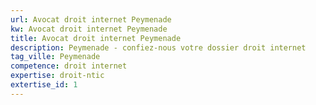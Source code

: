 ```yaml
---
url: Avocat droit internet Peymenade
kw: Avocat droit internet Peymenade
title: Avocat droit internet Peymenade
description: Peymenade - confiez-nous votre dossier droit internet
tag_ville: Peymenade
competence: droit internet
expertise: droit-ntic
extertise_id: 1
---
```

